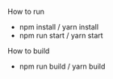 How to run 
- npm install / yarn install
- npm run start / yarn start

How to build
 - npm run build / yarn build
